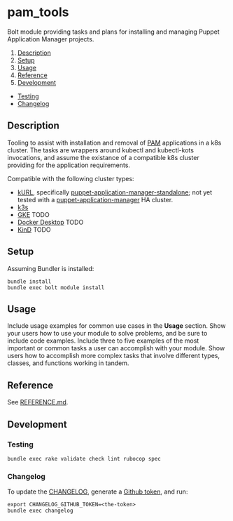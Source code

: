 <!-- omit in toc -->
# pam_tools

Bolt module providing tasks and plans for installing and managing Puppet Application Manager projects.

1. [Description](#description)
1. [Setup](#setup)
1. [Usage](#usage)
1. [Reference](#reference)
1. [Development](#development)
  * [Testing](#testing)
  * [Changelog](#changelog)

## Description

Tooling to assist with installation and removal of [PAM] applications in a k8s cluster. The tasks are wrappers around kubectl and kubectl-kots invocations, and assume the existance of a compatible k8s cluster providing for the application requirements.

Compatible with the following cluster types:

* [kURL], specifically [puppet-application-manager-standalone]; not yet tested with a [puppet-application-manager] HA cluster.
* [k3s]
* [GKE] TODO
* [Docker Desktop] TODO
* [KinD] TODO

## Setup

Assuming Bundler is installed:

```
bundle install
bundle exec bolt module install
```

## Usage

Include usage examples for common use cases in the **Usage** section. Show your
users how to use your module to solve problems, and be sure to include code
examples. Include three to five examples of the most important or common tasks a
user can accomplish with your module. Show users how to accomplish more complex
tasks that involve different types, classes, and functions working in tandem.

## Reference

See [REFERENCE.md](./REFERENCE.md).

## Development

### Testing

```
bundle exec rake validate check lint rubocop spec
```

### Changelog

To update the [CHANGELOG](./CHANGELOG.md), generate a [Github token], and run:

```
export CHANGELOG_GITHUB_TOKEN=<the-token>
bundle exec changelog
```

[PAM]: https://github.com/puppetlabs/puppet-application-manager
[kURL]: https://kurl.sh/
[k3s]: https://k3s.io/
[GKE]: https://cloud.google.com/kubernetes-engine
[Docker Desktop]: https://www.docker.com/products/docker-desktop
[KinD]: https://kind.sigs.k8s.io/
[puppet-application-manager]: https://kurl.sh/puppet-application-manager
[puppet-application-manager-standalone]: https://kurl.sh/puppet-application-manager-standalone
[Github token]: https://github.com/settings/tokens
